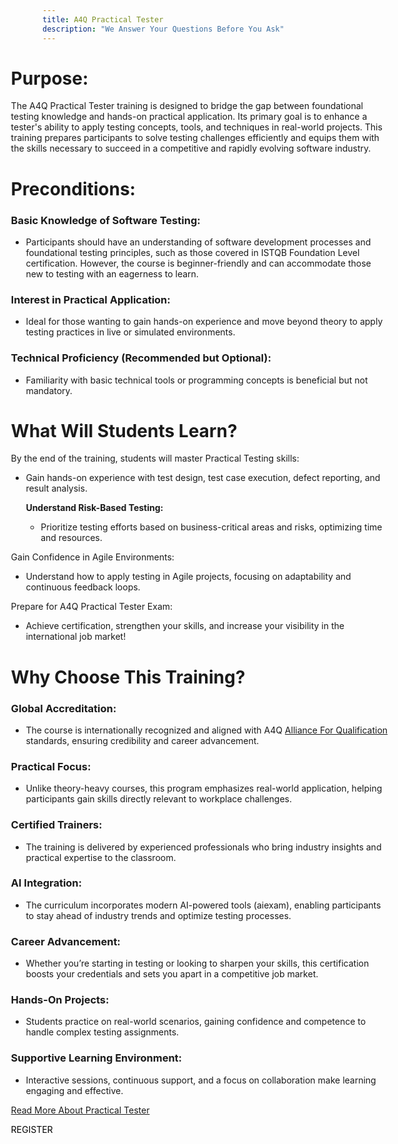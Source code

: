 ```yaml
---
title: A4Q Practical Tester
description: "We Answer Your Questions Before You Ask"
---
```


<div class="bg-onyx-900 text-white p-7 rounded-md" style="width: 120%; margin: 0 -10%;">

# **Purpose:**

The A4Q Practical Tester training is designed to bridge the gap between foundational testing knowledge and hands-on practical application. Its primary goal is to enhance a tester's ability to apply testing concepts, tools, and techniques in real-world projects. This training prepares participants to solve testing challenges efficiently and equips them with the skills necessary to succeed in a competitive and rapidly evolving software industry.

# **Preconditions:**

### **Basic Knowledge of Software Testing:**

- Participants should have an understanding of software development processes and foundational testing principles, such as those covered in ISTQB Foundation Level certification. However, the course is beginner-friendly and can accommodate those new to testing with an eagerness to learn.

### **Interest in Practical Application**:

- Ideal for those wanting to gain hands-on experience and move beyond theory to apply testing practices in live or simulated environments.

### **Technical Proficiency (Recommended but Optional)**:

- Familiarity with basic technical tools or programming concepts is beneficial but not mandatory.

# **What Will Students Learn?**

By the end of the training, students will master Practical Testing skills:
- Gain hands-on experience with test design, test case execution, defect reporting, and result analysis.

  **Understand Risk-Based Testing:**
  - Prioritize testing efforts based on business-critical areas and risks, optimizing time and resources.

Gain Confidence in Agile Environments:
- Understand how to apply testing in Agile projects, focusing on adaptability and continuous feedback loops.

Prepare for A4Q Practical Tester Exam:
- Achieve certification, strengthen your skills, and increase your visibility in the international job market!

# **Why Choose This Training?**

### **Global Accreditation:**
- The course is internationally recognized and aligned with A4Q [Alliance For Qualification](https://allianceforqualification.com) standards, ensuring credibility and career advancement.

### **Practical Focus:**
- Unlike theory-heavy courses, this program emphasizes real-world application, helping participants gain skills directly relevant to workplace challenges.

### **Certified Trainers:**
- The training is delivered by experienced professionals who bring industry insights and practical expertise to the classroom.

### **AI Integration:**
- The curriculum incorporates modern AI-powered tools (aiexam), enabling participants to stay ahead of industry trends and optimize testing processes.

### **Career Advancement:**
- Whether you’re starting in testing or looking to sharpen your skills, this certification boosts your credentials and sets you apart in a competitive job market.

### **Hands-On Projects:**
- Students practice on real-world scenarios, gaining confidence and competence to handle complex testing assignments.

### **Supportive Learning Environment:**
- Interactive sessions, continuous support, and a focus on collaboration make learning engaging and effective.

[Read More About Practical Tester](https://practicaltester.org)

<div class="flex flex-wrap gap-3 mt-12 justify-center">
<a
    class="inline-flex items-center justify-center w-full sm:w-auto px-6 py-3 text-sm text-center duration-500 ease-in-out transform rounded-xl bg-gradient-to-tr shadow-massive from-indigo-500 via-indigo-400 to-indigo-300 hover:to-indigo-400 focus:outline-none focus:ring-2 focus:ring-offset-onyx-900 focus:ring-offset-2 focus:ring-indigo-300 hover:shadow-none"
    href="/contactform"
    style="color: black; text-decoration: none;">REGISTER</a>
</div>

</div>